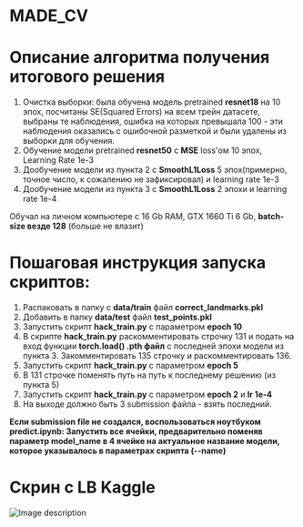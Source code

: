 # MADE_CV

# Описание алгоритма получения итогового решения

1) Очистка выборки: была обучена модель pretrained **resnet18** на 10 эпох, посчитаны SE(Squared Errors) на всем трейн датасете, выбраны те наблюдения, ошибка на которых превышала 100 - эти наблюдения оказались с ошибочной разметкой и были удалены из выборки для обучения.
2) Обучение модели pretrained **resnet50** с **MSE** loss'ом 10 эпох, Learning Rate 1e-3
3) Дообучение модели из пункта 2 с **SmoothL1Loss** 5 эпох(примерно, точное число, к сожалению не зафиксировал) и learning rate 1e-3
4) Дообучение модели из пункта 3 с **SmoothL1Loss** 2 эпохи и learning rate 1e-4

Обучал на личном компьютере с 16 Gb RAM, GTX 1660 Ti 6 Gb, **batch-size везде 128** (больше не влазит)

# Пошаговая инструкция запуска скриптов:

1) Распаковать в папку с **data/train** файл **correct_landmarks.pkl**
2) Добавить в папку **data/test** файл **test_points.pkl**
3) Запустить скрипт **hack_train.py** с параметром **epoch 10**
4) В скрипте **hack_train.py** раскомментировать строчку 131 и подать на вход функции **torch.load() .pth файл** с последней эпохи модели из пункта 3.
   Закомментировать 135 строчку и раскомментировать 136.
5) Запустить скрипт **hack_train.py** с параметром **epoch 5**
6) В 131 строчке поменять путь на путь к последнему решению (из пункта 5)
7) Запустить скрипт **hack_train.py** с параметром **epoch 2** и **lr 1e-4**
8) На выходе должно быть 3 submission файла - взять последний.


**Если submission file не создался, воспользоваться ноутбуком predict.ipynb: Запустить все ячейки, предварительно поменяв параметр model_name в 4 ячейке на актуальное название модели, которое указывалось в параметрах скрипта (--name)**

# Скрин с LB Kaggle
![Image description](https://i.imgur.com/wtJJa3a.png)
